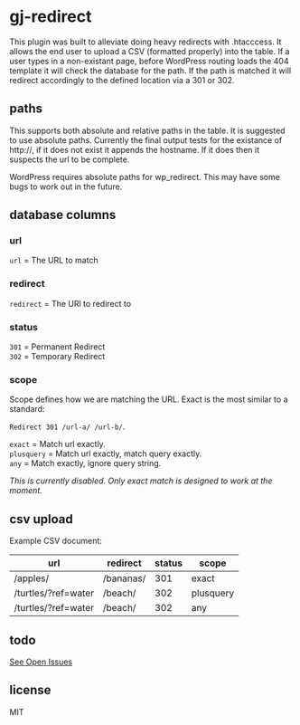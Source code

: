 gj-redirect
===========

This plugin was built to alleviate doing heavy redirects with .htacccess. It allows the end user to upload a CSV (formatted properly) into the table. If a user types in a non-existant page, before WordPress routing loads the 404 template it will check the database for the path. If the path is matched it will redirect accordingly to the defined location via a 301 or 302.

## paths

This supports both absolute and relative paths in the table. It is suggested to use absolute paths. Currently the final output tests for the existance of http://, if it does not exist it appends the hostname. If it does then it suspects the url to be complete.

WordPress requires absolute paths for wp_redirect. This may have some bugs to work out in the future.

## database columns

### url

`url` = The URL to match

### redirect

`redirect` = The URl to redirect to

### status

`301` = Permanent Redirect  
`302` = Temporary Redirect  

### scope

Scope defines how we are matching the URL. Exact is the most similar to a standard:  

`Redirect 301 /url-a/ /url-b/`.

`exact` = Match url exactly.  
`plusquery` = Match url exactly, match query exactly.  
`any` = Match exactly, ignore query string.  

*This is currently disabled. Only exact match is designed to work at the moment.*  

## csv upload

Example CSV document:

url | redirect | status | scope
--- | -------- | ------ | -----
/apples/ | /bananas/ | 301 | exact
/turtles/?ref=water | /beach/ | 302 | plusquery
/turtles/?ref=water | /beach/ | 302 | any

## todo

[See Open Issues](https://github.com/GunnJerkens/gj-redirect/issues?page=1&state=open)

## license

MIT
